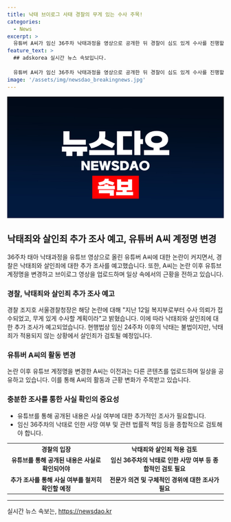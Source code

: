 ```yaml
---
title: 낙태 브이로그 사태 경찰의 무게 있는 수사 주목!
categories:
  - News
excerpt: >
  유튜버 A씨가 임신 36주차 낙태과정을 영상으로 공개한 뒤 경찰이 심도 있게 수사를 진행할 예정임. 복지부의 의뢰로 경찰이 추가조사를 통해 살인죄 적용을 검토 중. 경찰청장은 낙태 주장의 사실여부를 확인하기 위해 추가조사가 필요하며, 36주 태아의 생존 가능성과 여러 관련 요소에 대해 전문가 의견을 듣겠다고 밝혔음. A씨는 이후 계정명을 변경하고 평범한 활동으로 복귀한 상태. A씨는 인스타그램 영상에서 회복 중임을 전했다.
feature_text: >
  ## adskorea 실시간 뉴스 속보입니다.

  유튜버 A씨가 임신 36주차 낙태과정을 영상으로 공개한 뒤 경찰이 심도 있게 수사를 진행할 예정임. 복지부의 의뢰로 경찰이 추가조사를 통해 살인죄 적용을 검토 중. 경찰청장은 낙태 주장의 사실여부를 확인하기 위해 추가조사가 필요하며, 36주 태아의 생존 가능성과 여러 관련 요소에 대해 전문가 의견을 듣겠다고 밝혔음. A씨는 이후 계정명을 변경하고 평범한 활동으로 복귀한 상태. A씨는 인스타그램 영상에서 회복 중임을 전했다.
image: '/assets/img/newsdao_breakingnews.jpg'
---
```


<p><img src="/assets/img/newsdao_breakingnews.jpg" alt="adskorea 속보" /></p>

<h2 data-ke-size="size26">낙태죄와 살인죄 추가 조사 예고, 유튜버 A씨 계정명 변경</h2>

<p data-ke-size="size16">36주차 태아 낙태과정을 유튜브 영상으로 올린 유튜버 A씨에 대한 논란이 커지면서, 경찰은 낙태죄와 살인죄에 대한 추가 조사를 예고했습니다. 또한, A씨는 논란 이후 유튜브 계정명을 변경하고 브이로그 영상을 업로드하며 일상 속에서의 근황을 전하고 있습니다.</p>

<h3 data-ke-size="size24">경찰, 낙태죄와 살인죄 추가 조사 예고</h3>

<p data-ke-size="size16">경찰 조지호 서울경찰청장은 해당 논란에 대해 "지난 12일 복지부로부터 수사 의뢰가 접수되었고, 무게 있게 수사할 계획이라"고 밝혔습니다. 이에 따라 낙태죄와 살인죄에 대한 추가 조사가 예고되었습니다. 현행법상 임신 24주차 이후의 낙태는 불법이지만, 낙태죄가 적용되지 않는 상황에서 살인죄가 검토될 예정입니다.</p>

<h3 data-ke-size="size24">유튜버 A씨의 활동 변경</h3>

<p data-ke-size="size16">논란 이후 유튜브 계정명을 변경한 A씨는 이전과는 다른 콘텐츠를 업로드하며 일상을 공유하고 있습니다. 이를 통해 A씨의 활동과 근황 변화가 주목받고 있습니다.</p>

<h3 data-ke-size="size24">충분한 조사를 통한 사실 확인의 중요성</h3>

<ul>
    <li>유튜브를 통해 공개된 내용은 사실 여부에 대한 추가적인 조사가 필요합니다.</li>
    <li>임신 36주차의 낙태로 인한 사망 여부 및 관련 법률적 책임 등을 종합적으로 검토해야 합니다.</li>
</ul>

<table>
    <tr>
        <th>경찰의 입장</th>
        <th>낙태죄와 살인죄 적용 검토</th>
    </tr>
    <tr>
        <td style="text-align: center; height: 17px;"><b>유튜브를 통해 공개된 내용은 사실로 확인되어야</b></td>
        <td style="text-align: center; height: 17px;"><b>임신 36주차의 낙태로 인한 사망 여부 등 종합적인 검토 필요</b></td>
    </tr>
    <tr>
        <td style="text-align: center; height: 17px;"><b>추가 조사를 통해 사실 여부를 철저히 확인할 예정</b></td>
        <td style="text-align: center; height: 17px;"><b>전문가 의견 및 구체적인 경위에 대한 조사가 필요</b></td>
    </tr>
</table>

<p><hr></p>
실시간 뉴스 속보는, <a href="https://newsdao.kr" rel="dofollow">https://newsdao.kr</a>


